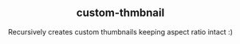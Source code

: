 

<p align=center> <h2 align=center>custom-thmbnail</h2></p>

<p align=center>Recursively creates custom thumbnails keeping aspect ratio intact :)</p>

